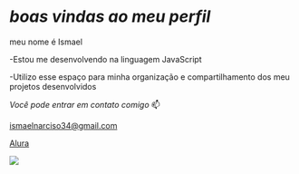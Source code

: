 # *boas vindas ao meu perfil* 
 
meu nome é Ismael 

-Estou me desenvolvendo na linguagem JavaScript

-Utilizo esse espaço para minha organização e compartilhamento dos meu projetos desenvolvidos

*Você pode entrar em contato comigo* 📫

ismaelnarciso34@gmail.com

[Alura]()

![]( [)
